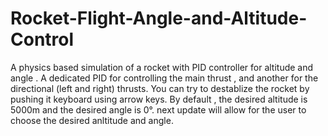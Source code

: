 # Rocket-Flight-Angle-and-Altitude-Control
A physics based simulation of a rocket with PID controller for altitude and angle .
A dedicated PID for controlling the main thrust , and another for the directional (left and right) thrusts.
You can try to destablize the rocket by pushing it keyboard using arrow keys.
By default , the desired altitude is 5000m and the desired angle is 0°.
next update will allow for the user to choose the desired anltitude and angle.
